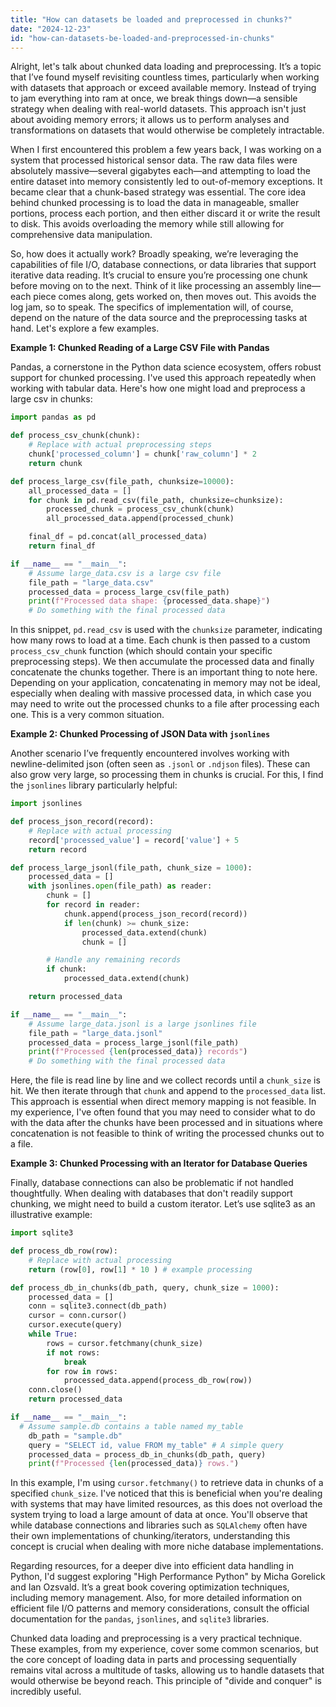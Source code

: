 ```yaml
---
title: "How can datasets be loaded and preprocessed in chunks?"
date: "2024-12-23"
id: "how-can-datasets-be-loaded-and-preprocessed-in-chunks"
---
```


Alright, let's talk about chunked data loading and preprocessing. It’s a topic that I’ve found myself revisiting countless times, particularly when working with datasets that approach or exceed available memory. Instead of trying to jam everything into ram at once, we break things down—a sensible strategy when dealing with real-world datasets. This approach isn't just about avoiding memory errors; it allows us to perform analyses and transformations on datasets that would otherwise be completely intractable.

When I first encountered this problem a few years back, I was working on a system that processed historical sensor data. The raw data files were absolutely massive—several gigabytes each—and attempting to load the entire dataset into memory consistently led to out-of-memory exceptions. It became clear that a chunk-based strategy was essential. The core idea behind chunked processing is to load the data in manageable, smaller portions, process each portion, and then either discard it or write the result to disk. This avoids overloading the memory while still allowing for comprehensive data manipulation.

So, how does it actually work? Broadly speaking, we’re leveraging the capabilities of file I/O, database connections, or data libraries that support iterative data reading. It’s crucial to ensure you’re processing one chunk before moving on to the next. Think of it like processing an assembly line—each piece comes along, gets worked on, then moves out. This avoids the log jam, so to speak. The specifics of implementation will, of course, depend on the nature of the data source and the preprocessing tasks at hand. Let's explore a few examples.

**Example 1: Chunked Reading of a Large CSV File with Pandas**

Pandas, a cornerstone in the Python data science ecosystem, offers robust support for chunked processing. I've used this approach repeatedly when working with tabular data. Here's how one might load and preprocess a large csv in chunks:

```python
import pandas as pd

def process_csv_chunk(chunk):
    # Replace with actual preprocessing steps
    chunk['processed_column'] = chunk['raw_column'] * 2
    return chunk

def process_large_csv(file_path, chunksize=10000):
    all_processed_data = []
    for chunk in pd.read_csv(file_path, chunksize=chunksize):
        processed_chunk = process_csv_chunk(chunk)
        all_processed_data.append(processed_chunk)

    final_df = pd.concat(all_processed_data)
    return final_df

if __name__ == "__main__":
    # Assume large_data.csv is a large csv file
    file_path = "large_data.csv"
    processed_data = process_large_csv(file_path)
    print(f"Processed data shape: {processed_data.shape}")
    # Do something with the final processed data
```

In this snippet, `pd.read_csv` is used with the `chunksize` parameter, indicating how many rows to load at a time. Each chunk is then passed to a custom `process_csv_chunk` function (which should contain your specific preprocessing steps). We then accumulate the processed data and finally concatenate the chunks together. There is an important thing to note here. Depending on your application, concatenating in memory may not be ideal, especially when dealing with massive processed data, in which case you may need to write out the processed chunks to a file after processing each one. This is a very common situation.

**Example 2: Chunked Processing of JSON Data with `jsonlines`**

Another scenario I’ve frequently encountered involves working with newline-delimited json (often seen as `.jsonl` or `.ndjson` files). These can also grow very large, so processing them in chunks is crucial. For this, I find the `jsonlines` library particularly helpful:

```python
import jsonlines

def process_json_record(record):
    # Replace with actual processing
    record['processed_value'] = record['value'] + 5
    return record

def process_large_jsonl(file_path, chunk_size = 1000):
    processed_data = []
    with jsonlines.open(file_path) as reader:
        chunk = []
        for record in reader:
            chunk.append(process_json_record(record))
            if len(chunk) >= chunk_size:
                processed_data.extend(chunk)
                chunk = []

        # Handle any remaining records
        if chunk:
            processed_data.extend(chunk)

    return processed_data

if __name__ == "__main__":
    # Assume large_data.jsonl is a large jsonlines file
    file_path = "large_data.jsonl"
    processed_data = process_large_jsonl(file_path)
    print(f"Processed {len(processed_data)} records")
    # Do something with the final processed data
```

Here, the file is read line by line and we collect records until a `chunk_size` is hit. We then iterate through that `chunk` and append to the `processed_data` list. This approach is essential when direct memory mapping is not feasible. In my experience, I've often found that you may need to consider what to do with the data after the chunks have been processed and in situations where concatenation is not feasible to think of writing the processed chunks out to a file.

**Example 3: Chunked Processing with an Iterator for Database Queries**

Finally, database connections can also be problematic if not handled thoughtfully. When dealing with databases that don't readily support chunking, we might need to build a custom iterator. Let’s use sqlite3 as an illustrative example:

```python
import sqlite3

def process_db_row(row):
    # Replace with actual processing
    return (row[0], row[1] * 10 ) # example processing

def process_db_in_chunks(db_path, query, chunk_size = 1000):
    processed_data = []
    conn = sqlite3.connect(db_path)
    cursor = conn.cursor()
    cursor.execute(query)
    while True:
        rows = cursor.fetchmany(chunk_size)
        if not rows:
            break
        for row in rows:
            processed_data.append(process_db_row(row))
    conn.close()
    return processed_data

if __name__ == "__main__":
  # Assume sample.db contains a table named my_table
    db_path = "sample.db"
    query = "SELECT id, value FROM my_table" # A simple query
    processed_data = process_db_in_chunks(db_path, query)
    print(f"Processed {len(processed_data)} rows.")

```

In this example, I'm using `cursor.fetchmany()` to retrieve data in chunks of a specified `chunk_size`. I've noticed that this is beneficial when you're dealing with systems that may have limited resources, as this does not overload the system trying to load a large amount of data at once. You'll observe that while database connections and libraries such as `SQLAlchemy` often have their own implementations of chunking/iterators, understanding this concept is crucial when dealing with more niche database implementations.

Regarding resources, for a deeper dive into efficient data handling in Python, I'd suggest exploring "High Performance Python" by Micha Gorelick and Ian Ozsvald. It’s a great book covering optimization techniques, including memory management. Also, for more detailed information on efficient file I/O patterns and memory considerations, consult the official documentation for the `pandas`, `jsonlines`, and `sqlite3` libraries.

Chunked data loading and preprocessing is a very practical technique. These examples, from my experience, cover some common scenarios, but the core concept of loading data in parts and processing sequentially remains vital across a multitude of tasks, allowing us to handle datasets that would otherwise be beyond reach. This principle of "divide and conquer" is incredibly useful.
